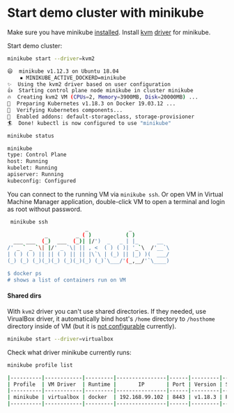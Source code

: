 # Start demo cluster with minikube

Make sure you have minikube [installed](../README.md#minikube). Install [kvm](https://help.ubuntu.com/community/KVM/Installation) [driver](https://minikube.sigs.k8s.io/docs/drivers/kvm2/) for minikube.

Start demo cluster:

```bash
minikube start --driver=kvm2

😄  minikube v1.12.3 on Ubuntu 18.04
    ▪ MINIKUBE_ACTIVE_DOCKERD=minikube
✨  Using the kvm2 driver based on user configuration
👍  Starting control plane node minikube in cluster minikube
🔥  Creating kvm2 VM (CPUs=2, Memory=3900MB, Disk=20000MB) ...
🐳  Preparing Kubernetes v1.18.3 on Docker 19.03.12 ...
🔎  Verifying Kubernetes components...
🌟  Enabled addons: default-storageclass, storage-provisioner
🏄  Done! kubectl is now configured to use "minikube"

minikube status

minikube
type: Control Plane
host: Running
kubelet: Running
apiserver: Running
kubeconfig: Configured
```

You can connect to the running VM via `minikube ssh`. Or open VM in Virtual Machine Manager application, double-click VM to open a terminal and login as root without password.

```bash
 minikube ssh
                         _             _
            _         _ ( )           ( )
  ___ ___  (_)  ___  (_)| |/')  _   _ | |_      __
/' _ ` _ `\| |/' _ `\| || , <  ( ) ( )| '_`\  /'__`\
| ( ) ( ) || || ( ) || || |\`\ | (_) || |_) )(  ___/
(_) (_) (_)(_)(_) (_)(_)(_) (_)`\___/'(_,__/'`\____)

$ docker ps
# shows a list of containers run on VM
```

#### Shared dirs

With `kvm2` driver you can't use shared directories. If they needed, use VirualBox driver, it automatically bind host's `/home` directory to `/hosthome` directory inside of VM (but it is [not configurable](https://kubernetes.io/docs/setup/learning-environment/minikube/#mounted-host-folders) currently).

```bash
minikube start --driver=virtualbox
```

Check what driver minikube currently runs:

```bash
minikube profile list

|----------|------------|---------|----------------|------|---------|---------|
| Profile  | VM Driver  | Runtime |       IP       | Port | Version | Status  |
|----------|------------|---------|----------------|------|---------|---------|
| minikube | virtualbox | docker  | 192.168.99.102 | 8443 | v1.18.3 | Running |
|----------|------------|---------|----------------|------|---------|---------|
```
